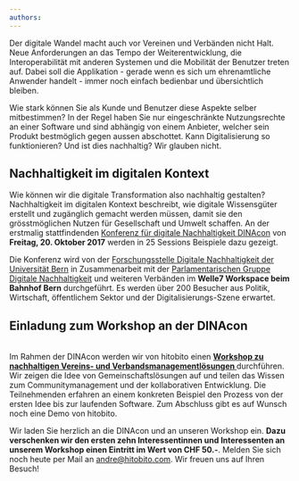 ```yaml
---
authors:
---
```



Der digitale Wandel macht auch vor Vereinen und Verb&auml;nden nicht Halt. Neue Anforderungen an das Tempo der Weiterentwicklung, die Interoperabilit&auml;t mit anderen Systemen und die Mobilit&auml;t der Benutzer treten auf. Dabei soll die Applikation - gerade wenn es sich um ehrenamtliche Anwender handelt - immer noch einfach bedienbar und &uuml;bersichtlich bleiben.

Wie stark k&ouml;nnen Sie als Kunde und Benutzer diese Aspekte selber mitbestimmen? In der Regel haben Sie nur eingeschr&auml;nkte Nutzungsrechte an einer Software und sind abh&auml;ngig von einem Anbieter, welcher sein Produkt bestm&ouml;glich gegen aussen abschottet. Kann Digitalisierung so funktionieren? Und ist dies nachhaltig? Wir glauben nicht.

## Nachhaltigkeit im digitalen Kontext

Wie k&ouml;nnen wir die digitale Transformation also nachhaltig gestalten? Nachhaltigkeit im digitalen Kontext beschreibt, wie digitale Wissensg&uuml;ter erstellt und zug&auml;nglich gemacht werden m&uuml;ssen, damit sie den gr&ouml;sstm&ouml;glichen Nutzen f&uuml;r Gesellschaft und Umwelt schaffen. An der erstmalig stattfindenden [Konferenz f&uuml;r digitale Nachhaltigkeit DINAcon](https://dinacon.ch/) von **Freitag, 20. Oktober 2017** werden in 25 Sessions Beispiele dazu gezeigt.

Die Konferenz wird von der [Forschungsstelle Digitale Nachhaltigkeit der Universit&auml;t Bern](http://www.digitale-nachhaltigkeit.unibe.ch/) in Zusammenarbeit mit der [Parlamentarischen Gruppe Digitale Nachhaltigkeit](https://www.digitale-nachhaltigkeit.ch/) und weiteren Verb&auml;nden im **Welle7 Workspace beim Bahnhof Bern** durchgef&uuml;hrt. Es werden &uuml;ber 200 Besucher aus Politik, Wirtschaft, &ouml;ffentlichem Sektor und der Digitalisierungs-Szene erwartet.

## Einladung zum Workshop an der DINAcon

<br>Im Rahmen der DINAcon werden wir von hitobito einen [**Workshop zu nachhaltigen Vereins- und Verbandsmanagementl&ouml;sungen&nbsp;**](https://dinacon.ch/sessions/hitobito/)durchf&uuml;hren. Wir zeigen die Idee von Gemeinschaftsl&ouml;sungen auf und teilen das Wissen zum Communitymanagement und der kollaborativen Entwicklung. Die Teilnehmenden erfahren an einem konkreten Beispiel den Prozess von der ersten Idee bis zur laufenden Software. Zum Abschluss gibt es auf Wunsch noch eine Demo von hitobito.

Wir laden Sie herzlich an die DINAcon und an unseren Workshop ein. **Dazu verschenken wir den ersten zehn Interessentinnen und Interessenten an unserem Workshop einen Eintritt im Wert von CHF 50.-**. Melden Sie sich noch heute per Mail an andre@hitobito.com. Wir freuen uns auf Ihren Besuch!